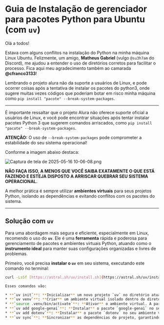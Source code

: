# Guia de Instalação de gerenciador para pacotes Python para Ubuntu (com `uv`)

Olá a todos!

Estava com alguns conflitos na instalação do Python na minha máquina Linux Ubuntu. Felizmente, um amigo, **Matheus Gabriel** (vulgo `@su3h7am` do Discord), me ajudou a entender o uso de diretórios corretos para facilitar o processo. Fica aqui meu agradecimento também ao camarada **@cfranco3133**!
    
Lembrando o projeto alura não da suporte a usuários de Linux, e pode ocorrer coisas após a tentativa de instalar os pacotes do python3, onde sugere muitas vezes códigos que poderiam botar em risco minha máquina como `pip install "pacote" --break-system-packages`.

---


É importante ressaltar que o projeto Alura não oferece suporte oficial a usuários de Linux, e você pode encontrar situações após tentar instalar pacotes Python 3 que sugerem comandos arriscados, como `pip install "pacote" --break-system-packages`.

**ATENÇÃO:** O uso de `--break-system-packages` pode comprometer a estabilidade do seu sistema operacional!

Conforme a imagem abaixo destaca:

![Captura de tela de 2025-05-16 10-06-08.png](Captura%20de%20tela%20de%2025-05-16%2010-06-08.png)

**NÃO FAÇA ISSO, A MENOS QUE VOCÊ SAIBA EXATAMENTE O QUE ESTÁ FAZENDO E ESTEJA DISPOSTO A ARRISCAR QUEBRAR SEU SISTEMA OPERACIONAL.**

A melhor prática é sempre utilizar **ambientes virtuais** para seus projetos Python, isolando as dependências e evitando conflitos com os pacotes do sistema.

---

## Solução com `uv`

Para uma abordagem mais segura e eficiente, especialmente em Linux, recomendo o uso do **`uv`**. Ele é uma **ferramenta** rápida e poderosa para gerenciamento de pacotes e ambientes virtuais Python, atuando como o **instrumento ideal** para manter suas configurações organizadas e livres de problemas.

Primeiro, você precisa **instalar o `uv`** em seu sistema, executando este comando no terminal:

```bash
curl -LsSf [https://astral.sh/uv/install.sh](https://astral.sh/uv/install.sh) | sh

Esses comandos vão:

* **`uv init`**: **Inicializar** um novo projeto `uv` no diretório atual.
* **`uv venv`**: **Criar** um ambiente virtual isolado dentro do diretório do seu projeto (normalmente em uma pasta chamada `.venv`).
* **`source .venv/bin/activate`**: **Ativar** o ambiente virtual. A partir deste ponto, qualquer pacote que você instalar ou comando Python que executar estará dentro deste ambiente isolado, sem afetar o sistema global.
* **`uv add google-genai`**: **Instalar** o pacote `google-genai` no seu ambiente virtual ativo.
* **`uv add dotenv`**: **Instalar** o pacote `dotenv` no seu ambiente virtual ativo.
* **`uv sync`**: **Sincronizar** as dependências do projeto, garantindo que tudo esteja conforme o planejado.
